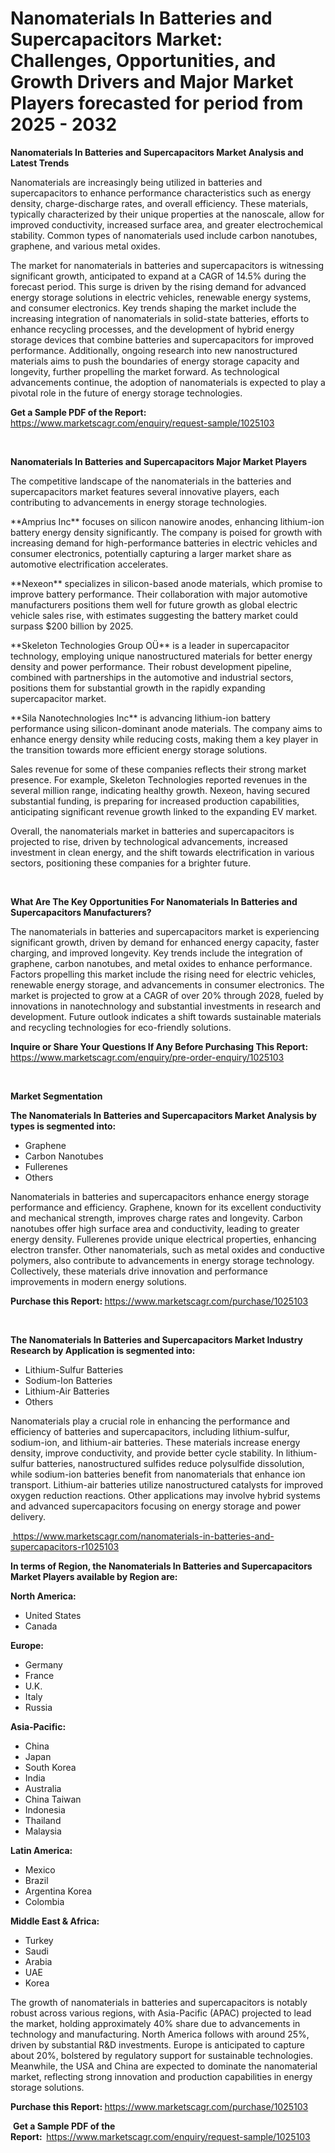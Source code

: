 <p><h1>Nanomaterials In Batteries and Supercapacitors Market: Challenges, Opportunities, and Growth Drivers and Major Market Players forecasted for period from 2025 - 2032</h1></p><p><strong>Nanomaterials In Batteries and Supercapacitors Market Analysis and Latest Trends</strong></p>
<p><p>Nanomaterials are increasingly being utilized in batteries and supercapacitors to enhance performance characteristics such as energy density, charge-discharge rates, and overall efficiency. These materials, typically characterized by their unique properties at the nanoscale, allow for improved conductivity, increased surface area, and greater electrochemical stability. Common types of nanomaterials used include carbon nanotubes, graphene, and various metal oxides.</p><p>The market for nanomaterials in batteries and supercapacitors is witnessing significant growth, anticipated to expand at a CAGR of 14.5% during the forecast period. This surge is driven by the rising demand for advanced energy storage solutions in electric vehicles, renewable energy systems, and consumer electronics. Key trends shaping the market include the increasing integration of nanomaterials in solid-state batteries, efforts to enhance recycling processes, and the development of hybrid energy storage devices that combine batteries and supercapacitors for improved performance. Additionally, ongoing research into new nanostructured materials aims to push the boundaries of energy storage capacity and longevity, further propelling the market forward. As technological advancements continue, the adoption of nanomaterials is expected to play a pivotal role in the future of energy storage technologies.</p></p>
<p><strong>Get a Sample PDF of the Report:&nbsp;</strong> <a href="https://www.marketscagr.com/enquiry/request-sample/1025103?utm_campaign=2454&utm_medium=2&utm_source=Github&utm_content=ia&utm_term=18042025&utm_id=nanomaterials-in-batteries-and-supercapacitors">https://www.marketscagr.com/enquiry/request-sample/1025103</a></p>
<p>&nbsp;</p>
<p><strong>Nanomaterials In Batteries and Supercapacitors Major Market Players</strong></p>
<p><p>The competitive landscape of the nanomaterials in the batteries and supercapacitors market features several innovative players, each contributing to advancements in energy storage technologies.</p><p>**Amprius Inc** focuses on silicon nanowire anodes, enhancing lithium-ion battery energy density significantly. The company is poised for growth with increasing demand for high-performance batteries in electric vehicles and consumer electronics, potentially capturing a larger market share as automotive electrification accelerates.</p><p>**Nexeon** specializes in silicon-based anode materials, which promise to improve battery performance. Their collaboration with major automotive manufacturers positions them well for future growth as global electric vehicle sales rise, with estimates suggesting the battery market could surpass $200 billion by 2025.</p><p>**Skeleton Technologies Group OÜ** is a leader in supercapacitor technology, employing unique nanostructured materials for better energy density and power performance. Their robust development pipeline, combined with partnerships in the automotive and industrial sectors, positions them for substantial growth in the rapidly expanding supercapacitor market.</p><p>**Sila Nanotechnologies Inc** is advancing lithium-ion battery performance using silicon-dominant anode materials. The company aims to enhance energy density while reducing costs, making them a key player in the transition towards more efficient energy storage solutions.</p><p>Sales revenue for some of these companies reflects their strong market presence. For example, Skeleton Technologies reported revenues in the several million range, indicating healthy growth. Nexeon, having secured substantial funding, is preparing for increased production capabilities, anticipating significant revenue growth linked to the expanding EV market.</p><p>Overall, the nanomaterials market in batteries and supercapacitors is projected to rise, driven by technological advancements, increased investment in clean energy, and the shift towards electrification in various sectors, positioning these companies for a brighter future.</p></p>
<p>&nbsp;</p>
<p><strong>What Are The Key Opportunities For Nanomaterials In Batteries and Supercapacitors Manufacturers?</strong></p>
<p><p>The nanomaterials in batteries and supercapacitors market is experiencing significant growth, driven by demand for enhanced energy capacity, faster charging, and improved longevity. Key trends include the integration of graphene, carbon nanotubes, and metal oxides to enhance performance. Factors propelling this market include the rising need for electric vehicles, renewable energy storage, and advancements in consumer electronics. The market is projected to grow at a CAGR of over 20% through 2028, fueled by innovations in nanotechnology and substantial investments in research and development. Future outlook indicates a shift towards sustainable materials and recycling technologies for eco-friendly solutions.</p></p>
<p><strong>Inquire or Share Your Questions If Any Before Purchasing This Report:</strong> <a href="https://www.marketscagr.com/enquiry/pre-order-enquiry/1025103?utm_campaign=2454&utm_medium=2&utm_source=Github&utm_content=ia&utm_term=18042025&utm_id=nanomaterials-in-batteries-and-supercapacitors">https://www.marketscagr.com/enquiry/pre-order-enquiry/1025103</a></p>
<p>&nbsp;</p>
<p><strong>Market Segmentation</strong></p>
<p><strong>The Nanomaterials In Batteries and Supercapacitors Market Analysis by types is segmented into:</strong></p>
<p><ul><li>Graphene</li><li>Carbon Nanotubes</li><li>Fullerenes</li><li>Others</li></ul></p>
<p><p>Nanomaterials in batteries and supercapacitors enhance energy storage performance and efficiency. Graphene, known for its excellent conductivity and mechanical strength, improves charge rates and longevity. Carbon nanotubes offer high surface area and conductivity, leading to greater energy density. Fullerenes provide unique electrical properties, enhancing electron transfer. Other nanomaterials, such as metal oxides and conductive polymers, also contribute to advancements in energy storage technology. Collectively, these materials drive innovation and performance improvements in modern energy solutions.</p></p>
<p><strong>Purchase this Report:&nbsp;</strong><a href="https://www.marketscagr.com/purchase/1025103?utm_campaign=2454&utm_medium=2&utm_source=Github&utm_content=ia&utm_term=18042025&utm_id=nanomaterials-in-batteries-and-supercapacitors">https://www.marketscagr.com/purchase/1025103</a></p>
<p>&nbsp;</p>
<p><strong>The Nanomaterials In Batteries and Supercapacitors Market Industry Research by Application is segmented into:</strong></p>
<p><ul><li>Lithium-Sulfur Batteries</li><li>Sodium-Ion Batteries</li><li>Lithium-Air Batteries</li><li>Others</li></ul></p>
<p><p>Nanomaterials play a crucial role in enhancing the performance and efficiency of batteries and supercapacitors, including lithium-sulfur, sodium-ion, and lithium-air batteries. These materials increase energy density, improve conductivity, and provide better cycle stability. In lithium-sulfur batteries, nanostructured sulfides reduce polysulfide dissolution, while sodium-ion batteries benefit from nanomaterials that enhance ion transport. Lithium-air batteries utilize nanostructured catalysts for improved oxygen reduction reactions. Other applications may involve hybrid systems and advanced supercapacitors focusing on energy storage and power delivery.</p></p>
<p><a href="https://www.marketscagr.com/nanomaterials-in-batteries-and-supercapacitors-r1025103?utm_campaign=2454&utm_medium=2&utm_source=Github&utm_content=ia&utm_term=18042025&utm_id=nanomaterials-in-batteries-and-supercapacitors">&nbsp;https://www.marketscagr.com/nanomaterials-in-batteries-and-supercapacitors-r1025103</a></p>
<p><strong>In terms of Region, the Nanomaterials In Batteries and Supercapacitors Market Players available by Region are:</strong></p>
<p>
    <p> <strong> North America: </strong>
        <ul>
            <li>United States</li>
            <li>Canada</li>
        </ul>
        </p> 
    <p> <strong> Europe: </strong>
        <ul>
            <li>Germany</li>
            <li>France</li>
            <li>U.K.</li>
            <li>Italy</li>
            <li>Russia</li>
        </ul>
        </p> 
    <p> <strong> Asia-Pacific: </strong>
        <ul>
            <li>China</li>
            <li>Japan</li>
            <li>South Korea</li>
            <li>India</li>
            <li>Australia</li>
            <li>China Taiwan</li>
            <li>Indonesia</li>
            <li>Thailand</li>
            <li>Malaysia</li>
        </ul>
        </p> 
    <p> <strong> Latin America: </strong>
        <ul>
            <li>Mexico</li>
            <li>Brazil</li>
            <li>Argentina Korea</li>
            <li>Colombia</li>
        </ul>
        </p> 
    <p> <strong> Middle East & Africa: </strong>
        <ul>
            <li>Turkey</li>
            <li>Saudi</li>
            <li>Arabia</li>
            <li>UAE</li>
            <li>Korea</li>
        </ul>
    </p>
    </p>
<p><p>The growth of nanomaterials in batteries and supercapacitors is notably robust across various regions, with Asia-Pacific (APAC) projected to lead the market, holding approximately 40% share due to advancements in technology and manufacturing. North America follows with around 25%, driven by substantial R&D investments. Europe is anticipated to capture about 20%, bolstered by regulatory support for sustainable technologies. Meanwhile, the USA and China are expected to dominate the nanomaterial market, reflecting strong innovation and production capabilities in energy storage solutions.</p></p>
<p><strong>Purchase this Report: </strong><a href="https://www.marketscagr.com/purchase/1025103?utm_campaign=2454&utm_medium=2&utm_source=Github&utm_content=ia&utm_term=18042025&utm_id=nanomaterials-in-batteries-and-supercapacitors">https://www.marketscagr.com/purchase/1025103</a></p>
<p>&nbsp;<strong>Get a Sample PDF of the Report:&nbsp;&nbsp;</strong><a href="https://www.marketscagr.com/enquiry/request-sample/1025103?utm_campaign=2454&utm_medium=2&utm_source=Github&utm_content=ia&utm_term=18042025&utm_id=nanomaterials-in-batteries-and-supercapacitors">https://www.marketscagr.com/enquiry/request-sample/1025103</a></p>
<p><strong></strong></p>
<p><p></p><p></p><p></p></p>